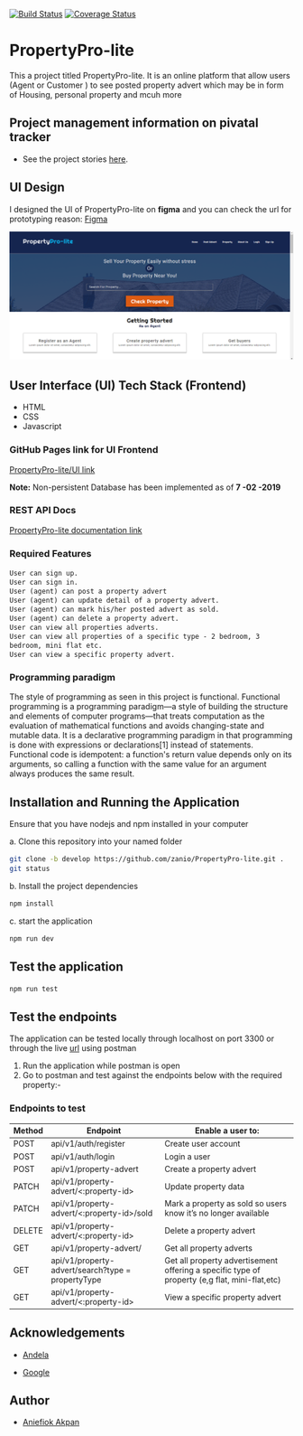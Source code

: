 [![Build Status](https://travis-ci.org/zanio/PropertyPro-lite.svg?branch=develop)](https://travis-ci.org/zanio/PropertyPro-lite) [![Coverage Status](https://coveralls.io/repos/github/zanio/PropertyPro-lite/badge.svg?branch=develop)](https://coveralls.io/github/zanio/PropertyPro-lite?branch=develop)

# PropertyPro-lite

This a project titled PropertyPro-lite. It is an online platform that allow users (Agent or Customer ) to see posted property advert which may be in form of Housing, personal property and mcuh more

## Project management information on pivatal tracker

* See the project stories [here](https://www.pivotaltracker.com/n/projects/2354433).

## UI Design

I designed the UI of PropertyPro-lite  on **figma** and you can check the url for prototyping reason:
[Figma](https://www.figma.com/proto/fIy9zqI7fmW2oKMDHSKLimzl/PropertyPro-Lite?node-id=2%3A2&scaling=scale-down)


![PropertyPro-lite screenshot](/UI/images/home.png?raw=true "Home page screenshot")

## User Interface (UI) Tech Stack (Frontend)

* HTML
* CSS
* Javascript

### GitHub Pages link for UI Frontend

[PropertyPro-lite/UI link](https://zanio.github.io/PropertyPro-lite/)

**Note:** Non-persistent Database has been  implemented as of **7 -02 -2019**

### REST API Docs

[PropertyPro-lite documentation link](https://propertpro-lite.herokuapp.com/api-docs/)

### Required Features

```
User can sign up.
User can sign in.
User (agent) can post a property advert
User (agent) can update detail of a property advert.
User (agent) can mark his/her posted advert as sold.
User (agent) can delete a property advert.
User can view all properties adverts.
User can view all properties of a specific type - 2 bedroom, 3 bedroom, mini flat etc.
User can view a specific property advert.
```

### Programming paradigm

 The style of programming as seen in this project is functional. Functional programming is a programming paradigm—a style of building the structure and elements of computer programs—that treats computation as the evaluation of mathematical functions and avoids changing-state and mutable data. It is a declarative programming paradigm in that programming is done with expressions or declarations[1] instead of statements. Functional code is idempotent: a function's return value depends only on its arguments, so calling a function with the same value for an argument always produces the same result.

## Installation and Running the Application

Ensure that you have nodejs and npm installed in your computer

a. Clone this repository into your named folder

```bash
git clone -b develop https://github.com/zanio/PropertyPro-lite.git .
git status
```

b. Install the project dependencies

```bash
npm install
```

c. start the application

```bash
npm run dev
```

## Test the application

```bash
npm run test
```

## Test the endpoints

The application can be tested locally through localhost on port 3300 or through the live [url](https://propertpro-lite.herokuapp.com/api-docs/) using postman

1. Run the application while postman is open
2. Go to postman and test against the endpoints below with the required property:-

### Endpoints to test

Method        | Endpoint      | Enable a user to: |
------------- | ------------- | ---------------
POST  | api/v1/auth/register  | Create user account  |
POST  | api/v1/auth/login  | Login a user |
POST  | api/v1/property-advert  | Create a property advert |
PATCH  | api/v1/property-advert/<:property-id>  | Update property data |
PATCH  | api/v1/property-advert/<:property-id>/sold  | Mark a property as sold so users know it’s no longer available |
DELETE  | api/v1/property-advert/<:property-id>  | Delete a property advert |
GET  | api/v1/property-advert/ | Get all property adverts |
GET  | api/v1/property-advert/search?type =​ propertyType  | Get all property advertisement offering a specific type of property (e,g flat, mini-flat,etc) |
GET  | api/v1/property-advert/<:property-id>  | View a specific property advert |

## Acknowledgements

* [Andela](https://andela.com/)

* [Google](https://google.com/)

## Author

* [Aniefiok Akpan](https://github.com/zanio)
